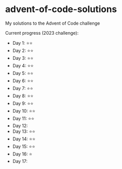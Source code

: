 # advent-of-code-solutions
My solutions to the Advent of Code challenge

Current progress (2023 challenge):
- Day 1:    ⭐⭐
- Day 2:    ⭐⭐
- Day 3:    ⭐⭐
- Day 4:    ⭐⭐
- Day 5:    ⭐⭐
- Day 6:    ⭐⭐
- Day 7:    ⭐⭐
- Day 8:    ⭐⭐
- Day 9:    ⭐⭐
- Day 10:   ⭐⭐
- Day 11:   ⭐⭐
- Day 12:
- Day 13:   ⭐⭐
- Day 14:   ⭐⭐
- Day 15:   ⭐⭐
- Day 16:   ⭐
- Day 17:   